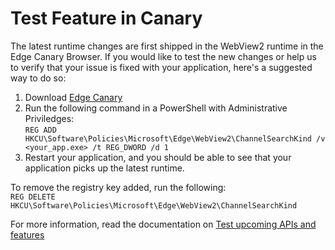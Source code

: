 # Test Feature in Canary

The latest runtime changes are first shipped in the WebView2 runtime in the Edge Canary Browser. If you would like to test the new changes or help us to verify that your issue is fixed with your application, here's a suggested way to do so:

1. Download [Edge Canary](https://www.microsoft.com/en-us/edge/download/insider)
2. Run the following command in a PowerShell with Administrative Priviledges:  
  `REG ADD HKCU\Software\Policies\Microsoft\Edge\WebView2\ChannelSearchKind /v <your_app.exe> /t REG_DWORD /d 1`
3. Restart your application, and you should be able to see that your application picks up the latest runtime. 

To remove the registry key added, run the following:  
`REG DELETE HKCU\Software\Policies\Microsoft\Edge\WebView2\ChannelSearchKind`

For more information, read the documentation on [Test upcoming APIs and features](https://learn.microsoft.com/en-us/microsoft-edge/webview2/how-to/set-preview-channel)
